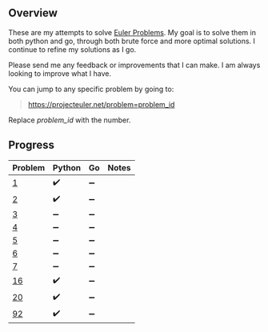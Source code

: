 ## Overview
These are my attempts to solve [Euler Problems](https://projecteuler.net/archives).  My goal is to solve them in both python and
go, through both brute force and more optimal solutions.  I continue to refine
my solutions as I go.

Please send me any feedback or improvements that I can make.  I am always
looking to improve what I have.

You can jump to any specific problem by going to:
> https://projecteuler.net/problem=problem_id

Replace *problem_id* with the number.

## Progress
| Problem | Python | Go | Notes |
| --- | --- | --- | --- |
| [1](https://projecteuler.net/problem=1) | :heavy_check_mark: | :heavy_minus_sign: |
| [2](https://projecteuler.net/problem=2) | :heavy_check_mark: | :heavy_minus_sign: |
| [3](https://projecteuler.net/problem=3) | :heavy_minus_sign: | :heavy_minus_sign: |
| [4](https://projecteuler.net/problem=4) | :heavy_minus_sign: | :heavy_minus_sign: |
| [5](https://projecteuler.net/problem=5) | :heavy_minus_sign: | :heavy_minus_sign: |
| [6](https://projecteuler.net/problem=6) | :heavy_minus_sign: | :heavy_minus_sign: |
| [7](https://projecteuler.net/problem=7) | :heavy_minus_sign: | :heavy_minus_sign: |
| [16](https://projecteuler.net/problem=16) | :heavy_check_mark: | :heavy_minus_sign: |
| [20](https://projecteuler.net/problem=20) | :heavy_check_mark: | :heavy_minus_sign: |
| [92](https://projecteuler.net/problem=92) | :heavy_check_mark: | :heavy_minus_sign: |
